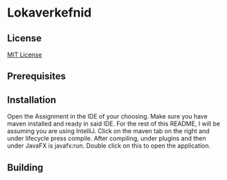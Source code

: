 # Lokaverkefnid

## License
[MIT License](./LICENSE.txt)

## Prerequisites

## Installation
Open the Assignment in the IDE of your choosing. 
Make sure you have maven installed and ready in said IDE. 
For the rest of this README, I will be assuming you are using IntelliJ. 
Click on the maven tab on the right and under lifecycle press compile. 
After compiling, under plugins and then under JavaFX is javafx:run. 
Double click on this to open the application.

## Building
